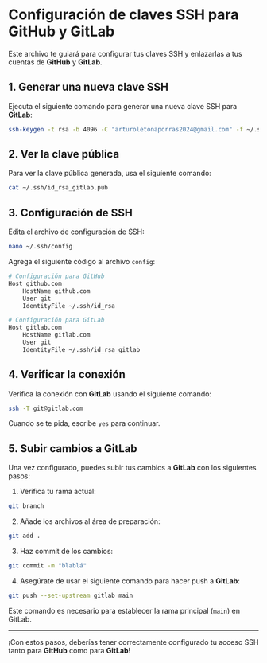 
# Configuración de claves SSH para GitHub y GitLab

Este archivo te guiará para configurar tus claves SSH y enlazarlas a tus cuentas de **GitHub** y **GitLab**.

## 1. Generar una nueva clave SSH  
   Ejecuta el siguiente comando para generar una nueva clave SSH para **GitLab**:

   ```bash
   ssh-keygen -t rsa -b 4096 -C "arturoletonaporras2024@gmail.com" -f ~/.ssh/id_rsa_gitlab
   ```

## 2. Ver la clave pública  
   Para ver la clave pública generada, usa el siguiente comando:

   ```bash
   cat ~/.ssh/id_rsa_gitlab.pub
   ```

## 3. Configuración de SSH  
   Edita el archivo de configuración de SSH:

   ```bash
   nano ~/.ssh/config
   ```

   Agrega el siguiente código al archivo `config`:

   ```bash
   # Configuración para GitHub
   Host github.com
       HostName github.com
       User git
       IdentityFile ~/.ssh/id_rsa

   # Configuración para GitLab
   Host gitlab.com
       HostName gitlab.com
       User git
       IdentityFile ~/.ssh/id_rsa_gitlab
   ```

## 4. Verificar la conexión  
   Verifica la conexión con **GitLab** usando el siguiente comando:

   ```bash
   ssh -T git@gitlab.com
   ```

   Cuando se te pida, escribe `yes` para continuar.

## 5. Subir cambios a GitLab  
   Una vez configurado, puedes subir tus cambios a **GitLab** con los siguientes pasos:

   1. Verifica tu rama actual:

   ```bash
   git branch
   ```

   2. Añade los archivos al área de preparación:

   ```bash
   git add .
   ```

   3. Haz commit de los cambios:

   ```bash
   git commit -m "blablá"
   ```

   4. Asegúrate de usar el siguiente comando para hacer push a **GitLab**:

   ```bash
   git push --set-upstream gitlab main
   ```

   Este comando es necesario para establecer la rama principal (`main`) en GitLab.

---

¡Con estos pasos, deberías tener correctamente configurado tu acceso SSH tanto para **GitHub** como para **GitLab**!
